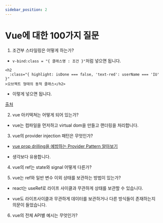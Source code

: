 ```yaml
---
sidebar_position: 2
---
```


# Vue에 대한 100가지 질문

1. 조건부 스타일링은 어떻게 하는가?

- `v-bind:class = "{ 클래스명 : 조건 }"`처럼 넣으면 됩니다.

```vue
<h2
  :class="{ highlight: isDone === false, 'text-red': userName === 'IU' }"
>오브젝트 형태의 동적 클래스</h2>
```

- 이렇게 넣으면 됩니다.

[출처](https://velog.io/@reasonz/2022.06.01-Vue3-%EC%A1%B0%EA%B1%B4%EC%97%90-%EB%94%B0%EB%9D%BC-%ED%81%B4%EB%9E%98%EC%8A%A4-%EB%84%A3%EB%8A%94-%EB%B0%A9%EB%B2%95v-bindclass)

2. vue 아키택쳐는 어떻게 되어 있는가?

- vue는 컴파일을 먼저하고 virtual dom을 만들고 랜더링을 처리합니다.

3. vue의 provider injection 패턴은 무엇인가?

- [vue prop drilling을 예방하는 Provider Pattern 알아보기](https://mong-blog.tistory.com/entry/Vue-prop-drilling%EC%9D%84-%EC%98%88%EB%B0%A9%ED%95%98%EB%8A%94-Provider-Pattern-%EC%95%8C%EC%95%84%EB%B3%B4%EA%B8%B0)

- 생각보다 유용합니다.

4. vue의 ref는 state와 signal 어떻게 다른가?

5. vue는 ref와 일반 변수 이외 상태를 보관하는 방법이 있는가?

- react는 useRef로 라이프 사이클과 무관하게 상태를 보관할 수 있습니다.

- vue도 라이프사이클과 무관하게 데이터를 보관하거나 다른 방식들이 존재하는지 의문이 들었습니다.

6. vue의 전체 API별 예시는 무엇인가?
